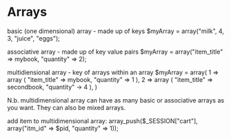 Arrays
=======

basic (one dimensional) array - made up of keys
$myArray = array("milk", 4, 3, "juice", "eggs");

associative array - made up of key value pairs
$myArray = array("item_title" => mybook, "quantity" => 2);

multidiensional array - key of arrays within an array
$myArray = array(
1 => array (
"item_title" => mybook,
"quantity" => 1
),
2 => array (
"item_title" => secondbook,
"quantity" -> 4
),
)

N.b. multidimensional array can have as many basic or associative arrays as you want.  They can also be mixed arrays.  

add item to multidimensional array:
array_push($_SESSION["cart"], array("itm_id" => $pid, "quantity" => 1));
